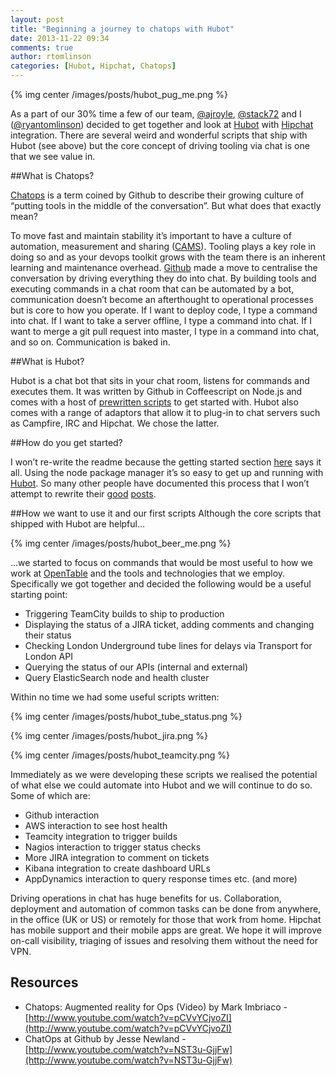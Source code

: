 ```yaml
---
layout: post
title: "Beginning a journey to chatops with Hubot"
date: 2013-11-22 09:34
comments: true
author: rtomlinson
categories: [Hubot, Hipchat, Chatops]
---
```


{% img center /images/posts/hubot_pug_me.png %}
 
As a part of our 30% time a few of our team, [@ajroyle](https://twitter.com/ajroyle), [@stack72](https://twitter.com/stack72) and I ([@ryantomlinson](https://twitter.com/ryantomlinson)) decided to get together and look at [Hubot](http://hubot.github.com/) with [Hipchat](https://www.hipchat.com/) integration. There are several weird and wonderful scripts that ship with Hubot (see above) but the core concept of driving tooling via chat is one that we see value in.

##What is Chatops?

[Chatops](https://speakerdeck.com/jnewland/chatops-at-github) is a term coined by Github to describe their growing culture of “putting tools in the middle of the conversation”. But what does that exactly mean?

To move fast and maintain stability it’s important to have a culture of automation, measurement and sharing ([CAMS](http://www.opscode.com/blog/2010/07/16/what-devops-means-to-me/)). Tooling plays a key role in doing so and as your devops toolkit grows with the team there is an inherent learning and maintenance overhead. [Github](http://github.com/) made a move to centralise the conversation by driving everything they do into chat. By building tools and executing commands in a chat room that can be automated by a bot, communication doesn’t become an afterthought to operational processes but is core to how you operate. If I want to deploy code, I type a command into chat. If I want to take a server offline, I type a command into chat. If I want to merge a git pull request into master, I type in a command into chat, and so on. Communication is baked in.

##What is Hubot?

Hubot is a chat bot that sits in your chat room, listens for commands and executes them. It was written by Github in Coffeescript on Node.js and comes with a host of [prewritten scripts](https://github.com/github/hubot-scripts/tree/master/src/scripts) to get started with. Hubot also comes with a range of adaptors that allow it to plug-in to chat servers such as Campfire, IRC and Hipchat. We chose the latter.

##How do you get started?

I won’t re-write the readme because the getting started section [here](https://github.com/github/hubot/tree/master/docs) says it all. Using the node package manager it’s so easy to get up and running with [Hubot](https://github.com/blog/968-say-hello-to-hubot). So many other people have documented this process that I won’t attempt to rewrite their [good](http://net.tutsplus.com/tutorials/javascript-ajax/writing-hubot-plugins-with-coffeescript/) [posts](https://github.com/blog/968-say-hello-to-hubot).

##How we want to use it and our first scripts
Although the core scripts that shipped with Hubot are helpful…

{% img center /images/posts/hubot_beer_me.png %}

…we started to focus on commands that would be most useful to how we work at [OpenTable](http://www.opentable.co.uk/) and the tools and technologies that we employ. Specifically we got together and decided the following would be a useful starting point:

* Triggering TeamCity builds to ship to production
* Displaying the status of a JIRA ticket, adding comments and changing their status
* Checking London Underground tube lines for delays via Transport for London API
* Querying the status of our APIs (internal and external)
* Query ElasticSearch node and health cluster

Within no time we had some useful scripts written:

{% img center /images/posts/hubot_tube_status.png %}

{% img center /images/posts/hubot_jira.png %}

{% img center /images/posts/hubot_teamcity.png %} 

Immediately as we were developing these scripts we realised the potential of what else we could automate into Hubot and we will continue to do so. Some of which are:

* Github interaction
* AWS interaction to see host health
* Teamcity integration to trigger builds
* Nagios interaction to trigger status checks
* More JIRA integration to comment on tickets
* Kibana integration to create dashboard URLs
* AppDynamics interaction to query response times etc. (and more)

Driving operations in chat has huge benefits for us. Collaboration, deployment and automation of common tasks can be done from anywhere, in the office (UK or US) or remotely for those that work from home. Hipchat has mobile support and their mobile apps are great. We hope it will improve on-call visibility, triaging of issues and resolving them without the need for VPN.

## Resources

* Chatops: Augmented reality for Ops (Video) by Mark Imbriaco - [http://www.youtube.com/watch?v=pCVvYCjvoZI](http://www.youtube.com/watch?v=pCVvYCjvoZI)
* ChatOps at Github by Jesse Newland - [http://www.youtube.com/watch?v=NST3u-GjjFw](http://www.youtube.com/watch?v=NST3u-GjjFw)

